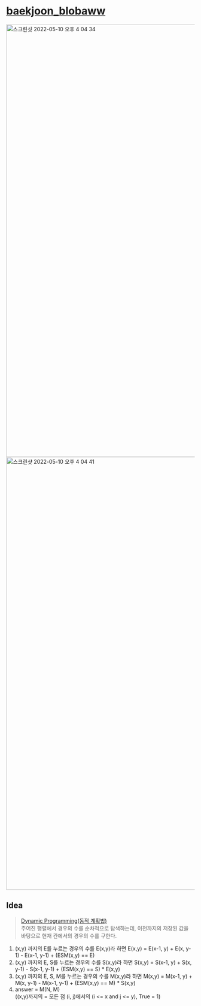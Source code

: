 # [baekjoon_blobaww](https://www.acmicpc.net/problem/24501)

<img width="1155" alt="스크린샷 2022-05-10 오후 4 04 34" src="https://user-images.githubusercontent.com/87896466/167568561-b171adaa-3254-4f94-8d8f-a43873512681.png">
<img width="1156" alt="스크린샷 2022-05-10 오후 4 04 41" src="https://user-images.githubusercontent.com/87896466/167568565-d190b1b0-6305-429e-b1bf-2f7ab68faba8.png">

## Idea
> <a href="/Notes/다이나믹 프로그래밍" target="_blank">Dynamic Programming(동적 계획법) </a>   
> 주어진 행렬에서 경우의 수를 순차적으로 탐색하는데, 이전까지의 저장된 값을 바탕으로 현재 칸에서의 경우의 수를 구한다.

1. (x,y) 까지의 E를 누르는 경우의 수를 E(x,y)라 하면 E(x,y) = E(x-1, y) + E(x, y-1) - E(x-1, y-1) + (ESM(x,y) == E)
2. (x,y) 까지의 E, S를 누르는 경우의 수를 S(x,y)라 하면 S(x,y) = S(x-1, y) + S(x, y-1) - S(x-1, y-1) + (ESM(x,y) == S) * E(x,y)
3. (x,y) 까지의 E, S, M를 누르는 경우의 수를 M(x,y)라 하면 M(x,y) = M(x-1, y) + M(x, y-1) - M(x-1, y-1) + (ESM(x,y) == M) * S(x,y)
4. answer = M(N, M)   
((x,y)까지의 = 모든 점 (i, j)에서의 (i <= x and j <= y), True = 1)

